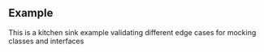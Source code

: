 ## Example

This is a kitchen sink example validating different edge cases for mocking classes
and interfaces